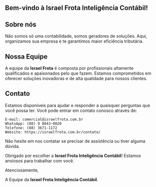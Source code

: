 ## Bem-vindo à Israel Frota Inteligência Contábil!

## Sobre nós

Não somos só uma contabilidade, somos geradores de soluções.
Aqui, organizamos sua empresa e te garantimos maior eficiência tributária.

## Nossa Equipe

A equipe da **Israel Frota** é composta por profissionais altamente qualificados e apaixonados pelo que fazem. Estamos comprometidos em oferecer soluções inovadoras e de alta qualidade para nossos clientes.

## Contato

Estamos disponíveis para ajudar e responder a quaisquer perguntas que você possa ter. Você pode entrar em contato conosco através de:

    E-mail: comercial@israelfrota.com.br
    WhatsApp: (88) 9 8843-0020
    Telefone: (88) 3671-1172
    Website: https://israelfrota.com.br/contato/

Não hesite em nos contatar se precisar de assistência ou tiver alguma dúvida.

Obrigado por escolher a **Israel Frota Inteligência Contábil**! Estamos ansiosos para trabalhar com você.

Atenciosamente,

A Equipe da **Israel Frota Inteligência Contábil**.

